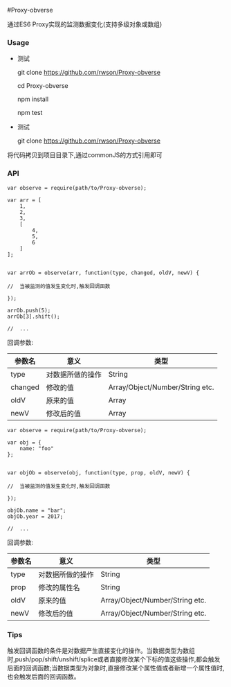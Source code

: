 #Proxy-obverse

通过ES6 Proxy实现的监测数据变化(支持多级对象或数组)

### Usage

- 测试

    git clone https://github.com/rwson/Proxy-obverse
    
    cd Proxy-obverse
    
    npm install
    
    npm test

- 测试

    git clone https://github.com/rwson/Proxy-obverse
    
将代码拷贝到项目目录下,通过commonJS的方式引用即可


### API

    var observe = require(path/to/Proxy-obverse);

    var arr = [
        1,
        2,
        3,
        [
            4,
            5,
            6
        ]
    ];


    var arrOb = observe(arr, function(type, changed, oldV, newV) {
    
    //  当被监测的值发生变化时,触发回调函数
    
    });
    
    arrOb.push(5);
    arrOb[3].shift();
    
    //  ...

回调参数:


参数名 | 意义 | 类型
---|---|---
type | 对数据所做的操作 | String
changed | 修改的值 | Array/Object/Number/String etc.
oldV | 原来的值 | Array
newV | 修改后的值 | Array


    var observe = require(path/to/Proxy-obverse);

    var obj = {
        name: "foo"
    };


    var objOb = observe(obj, function(type, prop, oldV, newV) {
    
    //  当被监测的值发生变化时,触发回调函数
    
    });
    
    objOb.name = "bar";
    objOb.year = 2017;
    
    //  ...

回调参数:


参数名 | 意义 | 类型
---|---|---
type | 对数据所做的操作 | String
prop | 修改的属性名 | String
oldV | 原来的值 | Array/Object/Number/String etc.
newV | 修改后的值 | Array/Object/Number/String etc.



### Tips

触发回调函数的条件是对数据产生直接变化的操作。当数据类型为数组时,push/pop/shift/unshift/splice或者直接修改某个下标的值这些操作,都会触发后面的回调函数;当数据类型为对象时,直接修改某个属性值或者新增一个属性值时,也会触发后面的回调函数。
